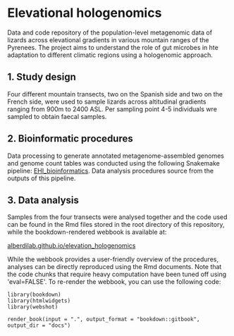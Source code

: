 # Elevational hologenomics

Data and code repository of the population-level metagenomic data of lizards across elevational gradients in various mountain ranges of the Pyrenees. The project aims to understand the role of gut microbes in hte adaptation to different climatic regions using a hologenomic approach.

## 1. Study design

Four different mountain transects, two on the Spanish side and two on the French side, were used to sample lizards across altitudinal gradients ranging from 900m to 2400 ASL. Per sampling point 4-5 individuals wre sampled to obtain faecal samples.


## 2. Bioinformatic procedures

Data processing to generate annotated metagenome-assembled genomes and genome count tables was conducted using the following Snakemake pipeline: [EHI_bioinformatics](https://github.com/earthhologenome/EHI_bioinformatics/tree/mjolnir). Data analysis procedures source from the outputs of this pipeline.


## 3. Data analysis

Samples from the four transects were analysed together and the code used can be found in the Rmd files stored in the root directory of this repository, while the bookdown-rendered webbook is available at:

[alberdilab.github.io/elevation_hologenomics]()

While the webbook provides a user-friendly overview of the procedures, analyses can be directly reproduced using the Rmd documents. Note that the code chunks that require heavy computation have been tuned off using 'eval=FALSE'. To re-render the webbook, you can use the following code:

```
library(bookdown)
library(htmlwidgets)
library(webshot)

render_book(input = ".", output_format = "bookdown::gitbook", output_dir = "docs")
```
